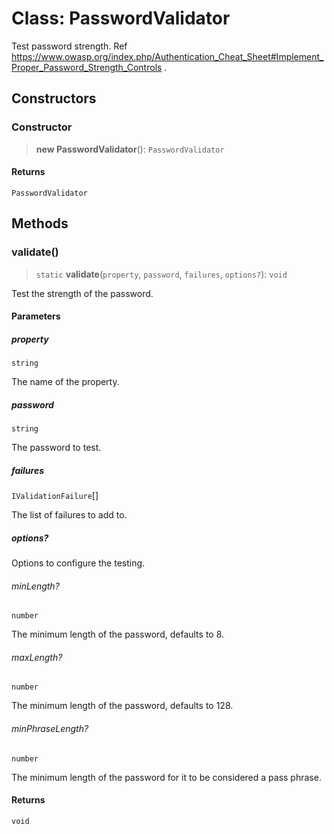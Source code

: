 # Class: PasswordValidator

Test password strength.
Ref https://www.owasp.org/index.php/Authentication_Cheat_Sheet#Implement_Proper_Password_Strength_Controls .

## Constructors

### Constructor

> **new PasswordValidator**(): `PasswordValidator`

#### Returns

`PasswordValidator`

## Methods

### validate()

> `static` **validate**(`property`, `password`, `failures`, `options?`): `void`

Test the strength of the password.

#### Parameters

##### property

`string`

The name of the property.

##### password

`string`

The password to test.

##### failures

`IValidationFailure`[]

The list of failures to add to.

##### options?

Options to configure the testing.

###### minLength?

`number`

The minimum length of the password, defaults to 8.

###### maxLength?

`number`

The minimum length of the password, defaults to 128.

###### minPhraseLength?

`number`

The minimum length of the password for it to be considered a pass phrase.

#### Returns

`void`

